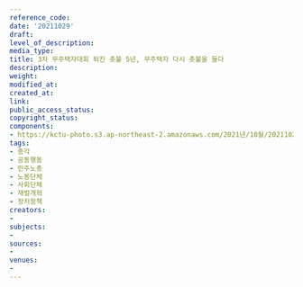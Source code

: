 ```yaml
---
reference_code: 
date: '20211029'
draft: 
level_of_description: 
media_type: 
title: 3차 무주택자대회 퇴진 촛불 5년, 무주택자 다시 촛불을 들다
description: 
weight: 
modified_at: 
created_at: 
link: 
public_access_status: 
copyright_status: 
components:
- https://kctu-photo.s3.ap-northeast-2.amazonaws.com/2021년/10월/20211029-3차+무주택자대회+퇴진+촛불+5년,+무주택자+다시+촛불을+들다_종각_공동행동_민주노총_노동단체_사회단체_재벌개혁_정치정책/photo_2021-11-01_13-40-31.jpg
tags:
- 종각
- 공동행동
- 민주노총
- 노동단체
- 사회단체
- 재벌개혁
- 정치정책
creators:
- 
subjects:
- 
sources:
- 
venues:
- 
---
```

